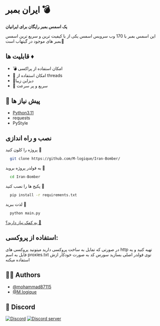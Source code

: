 # ایران بمبر 💣
**یک اسمس بمبر رایگان برای ایرانیان**

این اسمس بمبر با 170 وب سرویس اسمس یکی از با کیفیت ترین و سریع ترین اسمس بمبر های موجود در گیتهاب است💊
## قابلیت ها ♦

-  💣 امکان استفاده از پراکسی
-  💊 امکان استفاده از threads 
-  🍇دیزاین زیبا 
-  🔪 سریع و پر سرعت 

## 📃 پیش نیاز ها
- [Python3.11](https://www.python.org/downloads/)
- requests
- PyStyle
## نصب و راه اندازی

پروژه را کلون کنید 🔗

```bash
  git clone https://github.com/M-logique/Iran-Bomber/
```

به فولدر پروژه بروید 📂

```bash
  cd Iran-Bomber
```

پکیج ها را نصب کنید 🔻

```bash
  pip install -r requirements.txt
```

لذت ببرید 💖

```bash
  python main.py
```


 [به کمک نیاز دارید؟ 🤔](https://github.com/M-logique/Iran-Bomber/issues)
 
## استفاده از پروکسی: 
در صورتی که تمایل به ساخت پروکسی دارید میتونید پروکسی های http تهیه کنید و یه فایل به اسم proxies.txt توی فولدر اصلی بسازید
سورس کد به صورت خودکار ازش استفاده میکنه

## 👨‍🏭 Authors

- [@mohammad87115](https://www.github.com/mohammad87115)
- [@M.logique](https://www.github.com/M-logique)


## 🔗 Discord
[![Discord](https://img.shields.io/discord/1039243284863795312)](https://discord.gg/gCkUyjKE6g)
[![Discord server](https://discordapp.com/api/guilds/1039243284863795312/embed.png?style=banner3)](https://discord.gg/gCkUyjKE6g)